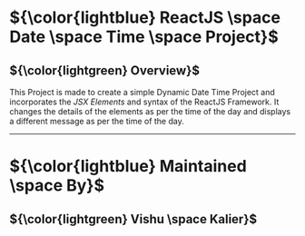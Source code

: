 # ${\color{lightblue} ReactJS \space Date \space Time \space Project}$

## ${\color{lightgreen} Overview}$

This Project is made to create a simple Dynamic Date Time Project and incorporates the *JSX Elements* and syntax of the ReactJS Framework. It changes the 
details of the elements as per the time of the day and displays a different message as per the time of the day.

------

# ${\color{lightblue} Maintained \space By}$
## ${\color{lightgreen} Vishu \space Kalier}$
